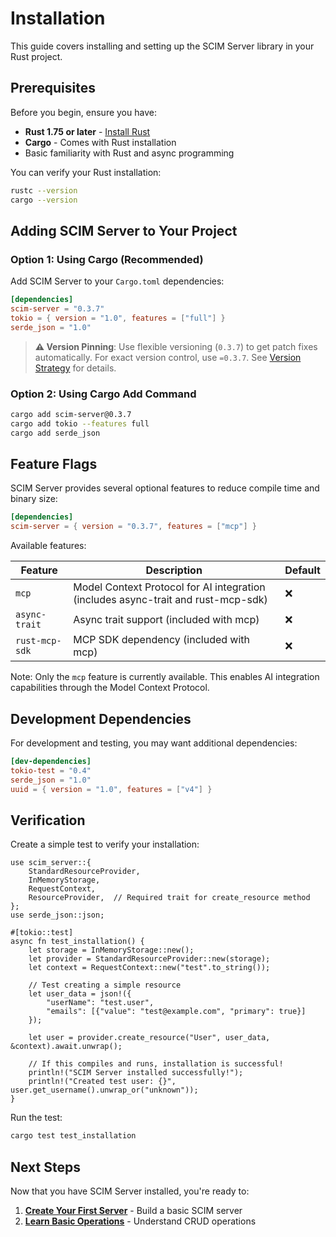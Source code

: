 # Installation

This guide covers installing and setting up the SCIM Server library in your Rust project.

## Prerequisites

Before you begin, ensure you have:

- **Rust 1.75 or later** - [Install Rust](https://rustup.rs/)
- **Cargo** - Comes with Rust installation
- Basic familiarity with Rust and async programming

You can verify your Rust installation:

```bash
rustc --version
cargo --version
```

## Adding SCIM Server to Your Project

### Option 1: Using Cargo (Recommended)

Add SCIM Server to your `Cargo.toml` dependencies:

```toml
[dependencies]
scim-server = "0.3.7"
tokio = { version = "1.0", features = ["full"] }
serde_json = "1.0"
```

> **⚠️ Version Pinning**: Use flexible versioning (`0.3.7`) to get patch fixes automatically. For exact version control, use `=0.3.7`. See [Version Strategy](../reference/versioning.md) for details.

### Option 2: Using Cargo Add Command

```bash
cargo add scim-server@0.3.7
cargo add tokio --features full
cargo add serde_json
```

## Feature Flags

SCIM Server provides several optional features to reduce compile time and binary size:

```toml
[dependencies]
scim-server = { version = "0.3.7", features = ["mcp"] }
```

Available features:

| Feature | Description | Default |
|---------|-------------|---------|
| `mcp` | Model Context Protocol for AI integration (includes async-trait and rust-mcp-sdk) | ❌ |
| `async-trait` | Async trait support (included with mcp) | ❌ |
| `rust-mcp-sdk` | MCP SDK dependency (included with mcp) | ❌ |

Note: Only the `mcp` feature is currently available. This enables AI integration capabilities through the Model Context Protocol.

## Development Dependencies

For development and testing, you may want additional dependencies:

```toml
[dev-dependencies]
tokio-test = "0.4"
serde_json = "1.0"
uuid = { version = "1.0", features = ["v4"] }
```

## Verification

Create a simple test to verify your installation:

```rust,no_run
use scim_server::{
    StandardResourceProvider,
    InMemoryStorage,
    RequestContext,
    ResourceProvider,  // Required trait for create_resource method
};
use serde_json::json;

#[tokio::test]
async fn test_installation() {
    let storage = InMemoryStorage::new();
    let provider = StandardResourceProvider::new(storage);
    let context = RequestContext::new("test".to_string());
    
    // Test creating a simple resource
    let user_data = json!({
        "userName": "test.user",
        "emails": [{"value": "test@example.com", "primary": true}]
    });
    
    let user = provider.create_resource("User", user_data, &context).await.unwrap();
    
    // If this compiles and runs, installation is successful!
    println!("SCIM Server installed successfully!");
    println!("Created test user: {}", user.get_username().unwrap_or("unknown"));
}
```

Run the test:

```bash
cargo test test_installation
```

## Next Steps

Now that you have SCIM Server installed, you're ready to:

1. **[Create Your First Server](./first-server.md)** - Build a basic SCIM server
2. **[Learn Basic Operations](./basic-operations.md)** - Understand CRUD operations